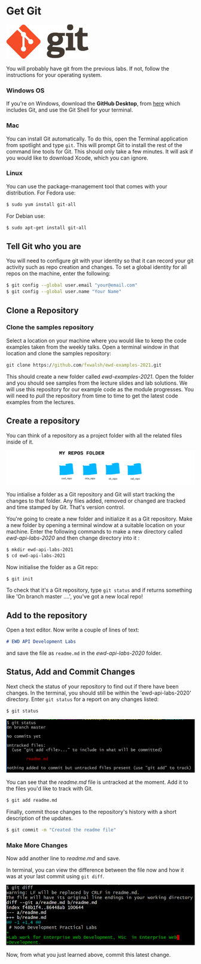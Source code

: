 # Get Git

![git](./img/git1.png)

You will probably have git from the previous labs. If not, follow the instructions for your operating system.

### Windows OS

If you're on Windows, download the  **GitHub Desktop**, from [here](https://desktop.github.com/) which includes Git, and use the Git Shell for your terminal.


### Mac

You can install Git automatically. To do this, open the Terminal application from spotlight and type `git`. This will prompt Git to install the rest of the command line tools for Git. This should only take a few minutes. It will ask if you would like to download Xcode, which you can ignore.

### Linux

You can use the package-management tool that comes with your distribution. For Fedora use:

~~~bash
$ sudo yum install git-all 
~~~

For Debian use:

~~~bash
$ sudo apt-get install git-all
~~~

## Tell Git who you are
You will need to configure git with your identity so that it can record your git activity such as repo creation and changes. To set a global identity for all repos on the machine, enter the following:
~~~bash
$ git config --global user.email "your@email.com"
$ git config --global user.name "Your Name"
~~~

## Clone a Repository

### Clone the samples repository

Select a location on your machine where you would like to keep the code examples taken from the weekly talks. Open a terminal window in that location and clone the samples repository:

```cmd
git clone https://github.com/fxwalsh/ewd-examples-2021.git
```

This should create a new folder called *ewd-examples-2021*. Open the folder and you should see samples from the lecture slides and lab solutions. We will use this repository for our example code as the module progresses. You will need to *pull* the repository from time to time to get the latest code examples from the lectures.

## Create a repository

You can think of a repository as a project folder with all the related files inside of it.

![git repos](./img/repos.png)

You intialise a folder as a  Git repository and Git will start tracking the changes to that folder. Any files added, removed or changed are tracked and time stamped by Git. That's version control.

You're going to create a new folder and initialize it as a Git repository.
Make a new folder by opening a terminal window at a suitable  location on your machine. Enter the following commands to make a new directory called *ewd-api-labs-2020* and then change directory into it :

~~~bash
$ mkdir ewd-api-labs-2021
$ cd ewd-api-labs-2021
~~~

Now initialise the folder as a Git repo:

~~~
$ git init
~~~

To check that it's a Git repository, type ``git status`` and if returns something like 'On branch master ....', you've got a new local repo!

## Add to the repository
Open a text editor. Now write a couple of lines of text:

~~~markdown
# EWD API Development Labs
~~~

and save the file as ``readme.md`` in the *ewd-api-labs-2020* folder.

## Status, Add and Commit Changes

Next check the status of your repository to find out if there have been changes. In the terminal, you should still be within the 'ewd-api-labs-2020' directory. Enter ``git status`` for a report on any changes listed:

~~~bash
$ git status
~~~

![Git Status](./img/git-status.png)

You can see that the *readme.md* file is untracked at the moment. Add it to the files you'd like to track with Git.

~~~bash
$ git add readme.md
~~~

Finally, commit those changes to the repository's history with a short description of the updates.

~~~bash
$ git commit -m "Created the readme file"
~~~

### Make More Changes

Now add another line to *readme.md* and save.

In terminal, you can view the difference between the file now and how it was at your last commit using ``git diff``.

![Git Diff](./img/git-diff.png)

Now, from what you just learned above, commit this latest change.
